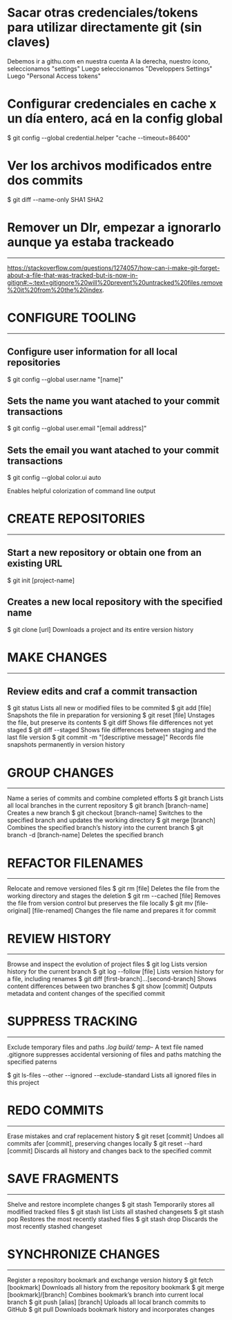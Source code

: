 



# Sacar otras credenciales/tokens para utilizar directamente git (sin claves)
Debemos ir a githu.com en nuestra cuenta
A la derecha, nuestro ícono, seleccionamos "settings"
Luego seleccionamos "Developpers Settings"
Luego "Personal Access tokens"



# Configurar credenciales en cache x un día entero, acá en la config global
$ git config --global credential.helper "cache --timeout=86400"


# Ver los archivos modificados entre dos commits
$ git diff --name-only SHA1 SHA2


# Remover un DIr, empezar a ignorarlo aunque ya estaba trackeado
--------------------------------------------------------------
https://stackoverflow.com/questions/1274057/how-can-i-make-git-forget-about-a-file-that-was-tracked-but-is-now-in-gitign#:~:text=gitignore%20will%20prevent%20untracked%20files,remove%20it%20from%20the%20index.





# CONFIGURE TOOLING
-----------------

## Configure user information for all local repositories
$ git config --global user.name "[name]"

## Sets the name you want atached to your commit transactions
$ git config --global user.email "[email address]"

## Sets the email you want atached to your commit transactions
$ git config --global color.ui auto

Enables helpful colorization of command line output

# CREATE REPOSITORIES
-------------------

## Start a new repository or obtain one from an existing URL
$ git init [project-name]

## Creates a new local repository with the specified name
$ git clone [url]
Downloads a project and its entire version history

# MAKE CHANGES
------------

## Review edits and craf a commit transaction
$ git status
Lists all new or modified files to be commited
$ git add [file]
Snapshots the file in preparation for versioning
$ git reset [file]
Unstages the file, but preserve its contents
$ git diff
Shows file differences not yet staged
$ git diff --staged
Shows file differences between staging and the last file version
$ git commit -m "[descriptive message]"
Records file snapshots permanently in version history

# GROUP CHANGES
-------------
Name a series of commits and combine completed efforts
$ git branch
Lists all local branches in the current repository
$ git branch [branch-name]
Creates a new branch
$ git checkout [branch-name]
Switches to the specified branch and updates the working directory
$ git merge [branch]
Combines the specified branch’s history into the current branch
$ git branch -d [branch-name]
Deletes the specified branch



# REFACTOR FILENAMES
------------------
Relocate and remove versioned files
$ git rm [file]
Deletes the file from the working directory and stages the deletion
$ git rm --cached [file]
Removes the file from version control but preserves the file locally
$ git mv [file-original] [file-renamed]
Changes the file name and prepares it for commit


# REVIEW HISTORY
--------------
Browse and inspect the evolution of project files
$ git log
Lists version history for the current branch
$ git log --follow [file]
Lists version history for a file, including renames
$ git diff [first-branch]...[second-branch]
Shows content differences between two branches
$ git show [commit]
Outputs metadata and content changes of the specified commit



# SUPPRESS TRACKING
-----------------
Exclude temporary files and paths
*.log
build/
temp-*
A text file named .gitignore suppresses accidental versioning of
files and paths matching the specified paterns

$ git ls-files --other --ignored --exclude-standard
Lists all ignored files in this project


# REDO COMMITS
------------
Erase mistakes and craf replacement history
$ git reset [commit]
Undoes all commits afer [commit], preserving changes locally
$ git reset --hard [commit]
Discards all history and changes back to the specified commit


# SAVE FRAGMENTS
--------------
Shelve and restore incomplete changes
$ git stash
Temporarily stores all modified tracked files
$ git stash list
Lists all stashed changesets
$ git stash pop
Restores the most recently stashed files
$ git stash drop
Discards the most recently stashed changeset



# SYNCHRONIZE CHANGES
-------------------
Register a repository bookmark and exchange version history
$ git fetch [bookmark]
Downloads all history from the repository bookmark
$ git merge [bookmark]/[branch]
Combines bookmark’s branch into current local branch
$ git push [alias] [branch]
Uploads all local branch commits to GitHub
$ git pull
Downloads bookmark history and incorporates changes
